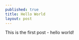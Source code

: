 ```yaml
---
published: true
title: Hello World
layout: post
---
```

This is the first post - hello world!
